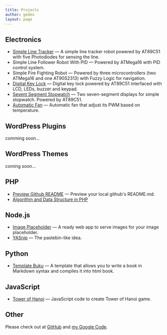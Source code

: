 ```yaml
---
title: Projects
author: gedex
layout: page
---
```


##  Electronics

* [Simple Line Tracker](https://github.com/gedex/simple-line-tracker) &mdash; A simple line tracker robot powered by AT89C51 with five Photodiodes for sensing the line.
* Simple Line Follower Robot With PID &mdash; Powered by ATMega16 with PID control system.
* Simple Fire Fighting Robot &mdash; Powered by three microcontrollers (two ATMega16 and one AT90S2313) with Fuzzy Logic for navigation.
* [Digital Key Lock](https://github.com/gedex/digital-key-lock) &mdash; Digital key lock powered by AT89C51 interfaced with LCD, LEDs, buzzer and keypad.
* [Sevent Segment Stopwatch](https://github.com/gedex/seven-segment-stopwatch) &mdash; Two seven-segment displays for simple stopwatch. Powered by AT89C51.
* [Automatic Fan](https://github.com/gedex/automatic-fan) &mdash; Automatic fan that adjust its PWM based on temperature.

## WordPress Plugins

comming soon...

## WordPress Themes

coming soon...

## PHP

* [Preview Github README](https://github.com/gedex/preview-github-readme.md) &mdash; Preview your local github's README.md.
* [Algorithm and Data Structure in PHP](https://github.com/gedex/Algorithm-and-Data-Structure-in-PHP)

## Node.js

* [Image Placeholder](https://github.com/gedex/node-image-placeholder) &mdash; A ready web app to serve images for your image placeholder.
* [YASnip](https://github.com/gedex/yasnip) &mdash; The pastebin-like idea.

## Python

* [Template Buku](https://github.com/gedex/template-buku) &mdash; A template that allows you to write a book in Markdown syntax and compiles it into html book.

## JavaScript

* [Tower of Hanoi](https://github.com/gedex/TowerOfHanoiJS) &mdash; JavaScript code to create Tower of Hanoi game.

## Other

Please check out at [GitHub][1] and [my Google Code][2].

[1]: http://github.com/gedex
[2]: https://code.google.com/u/gedex.adc/
